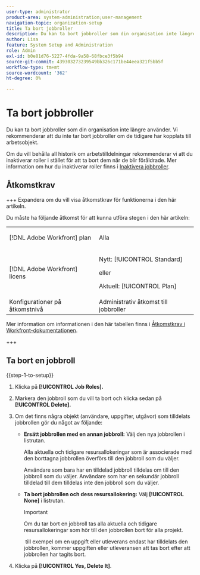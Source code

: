 ```yaml
---
user-type: administrator
product-area: system-administration;user-management
navigation-topic: organization-setup
title: Ta bort jobbroller
description: Du kan ta bort jobbroller som din organisation inte längre använder. Vi rekommenderar att du inte tar bort jobbroller om de tidigare har kopplats till arbetsobjekt. Om du vill behålla all historik om arbetstilldelningar rekommenderar vi att du inaktiverar roller i stället för att ta bort dem när de blir föråldrade. Mer information om hur du inaktiverar roller finns i Inaktivera jobbroller.
author: Lisa
feature: System Setup and Administration
role: Admin
exl-id: b0e81d76-5227-4fda-9a58-68fbce3f5b94
source-git-commit: 439303273239549bb326c171be44eea321f5bb5f
workflow-type: tm+mt
source-wordcount: '362'
ht-degree: 0%

---
```


# Ta bort jobbroller

Du kan ta bort jobbroller som din organisation inte längre använder. Vi rekommenderar att du inte tar bort jobbroller om de tidigare har kopplats till arbetsobjekt.

Om du vill behålla all historik om arbetstilldelningar rekommenderar vi att du inaktiverar roller i stället för att ta bort dem när de blir föråldrade. Mer information om hur du inaktiverar roller finns i [Inaktivera jobbroller](../../../administration-and-setup/set-up-workfront/organizational-setup/deactivate-job-roles.md).

## Åtkomstkrav

+++ Expandera om du vill visa åtkomstkrav för funktionerna i den här artikeln.

Du måste ha följande åtkomst för att kunna utföra stegen i den här artikeln:

<table style="table-layout:auto"> 
 <col> 
 <col> 
 <tbody> 
  <tr> 
   <td role="rowheader">[!DNL Adobe Workfront] plan</td> 
   <td> <p>Alla </p> </td> 
  </tr> 
  <tr> 
   <td role="rowheader">[!DNL Adobe Workfront] licens</td> 
   <td>
   <p>Nytt: [!UICONTROL Standard]</p>
   <p>eller</p>
   <p>Aktuell: [!UICONTROL Plan]</p></td> 
  </tr> 
  <tr> 
   <td role="rowheader">Konfigurationer på åtkomstnivå</td> 
   <td>Administrativ åtkomst till jobbroller</td> 
  </tr> 
 </tbody> 
</table>

Mer information om informationen i den här tabellen finns i [Åtkomstkrav i Workfront-dokumentationen](/help/quicksilver/administration-and-setup/add-users/access-levels-and-object-permissions/access-level-requirements-in-documentation.md).

+++

## Ta bort en jobbroll

<!--
<p data-mc-conditions="QuicksilverOrClassic.Draft mode">(NOTE: this moved from create and manage job roles)</p>
-->

{{step-1-to-setup}}

1. Klicka på **[!UICONTROL Job Roles].**
1. Markera den jobbroll som du vill ta bort och klicka sedan på **[!UICONTROL Delete].**
1. Om det finns några objekt (användare, uppgifter, utgåvor) som tilldelats jobbrollen gör du något av följande:

   * **Ersätt jobbrollen med en annan jobbroll:** Välj den nya jobbrollen i listrutan.

     Alla aktuella och tidigare resursallokeringar som är associerade med den borttagna jobbrollen överförs till den jobbroll som du väljer.

     Användare som bara har en tilldelad jobbroll tilldelas om till den jobbroll som du väljer. Användare som har en sekundär jobbroll tilldelad till dem tilldelas inte den jobbroll som du väljer.

   * **Ta bort jobbrollen och dess resursallokering:** Välj **[!UICONTROL None]** i listrutan.

     >[!IMPORTANT]
     >
     >Om du tar bort en jobbroll tas alla aktuella och tidigare resursallokeringar som hör till den jobbrollen bort för alla projekt.

     &#x200B; till exempel om en uppgift eller utleverans endast har tilldelats den jobbrollen, kommer uppgiften eller utleveransen att tas bort efter att jobbrollen har tagits bort.

1. Klicka på **[!UICONTROL Yes, Delete It]**.
